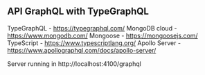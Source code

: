 ## API GraphQL with TypeGraphQL

TypeGraphQL - https://typegraphql.com/
MongoDB cloud - https://www.mongodb.com/
Mongoose - https://mongoosejs.com/
TypeScript - https://www.typescriptlang.org/ 
Apollo Server - https://www.apollographql.com/docs/apollo-server/

Server running in http://localhost:4100/graphql